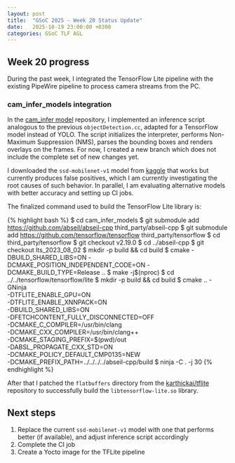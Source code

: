 ```yaml
---
layout: post
title:  "GSoC 2025 - Week 20 Status Update"
date:   2025-10-19 23:00:00 +0300
categories: GSoC TLF AGL 
---
```


## Week 20 progress

During the past week, I integrated the TensorFlow Lite pipeline with the existing PipeWire pipeline
to process camera streams from the PC.

### cam_infer_models integration

In the [cam_infer model][1] repository, I implemented an inference script analogous to the previous `objectDetection.cc`,
adapted for a TensorFlow model instead of YOLO. The script initializes the interpreter, performs Non-Maximum Suppression
(NMS), parses the bounding boxes and renders overlays on the frames. For now, I created a new branch which does not include
the  complete set of new changes yet.

I downloaded the `ssd-mobilenet-v1` model from [kaggle][2] that works but currently produces false positives, which I am
currently investigating the root causes of such behavior.  In parallel, I am evaluating alternative 
models with better accuracy and setting up CI jobs.  

The finalized command used to build the TensorFlow Lite library is:

{% highlight bash %}
$ cd cam_infer_models
$ git submodule add https://github.com/abseil/abseil-cpp third_party/abseil-cpp
$ git submodule add https://github.com/tensorflow/tensorflow third_party/tensorflow
$ cd third_party/tensorflow
$ git checkout v2.19.0
$ cd ../abseil-cpp
$ git checkout lts_2023_08_02
$ mkdir -p build && cd build
$ cmake -DBUILD_SHARED_LIBS=ON -DCMAKE_POSITION_INDEPENDENT_CODE=ON -DCMAKE_BUILD_TYPE=Release ..
$ make -j$(nproc)
$ cd ../../tensorflow/tensorflow/lite
$ mkdir -p build && cd build
$ cmake .. -GNinja \
-DTFLITE_ENABLE_GPU=ON \
-DTFLITE_ENABLE_XNNPACK=ON \
-DBUILD_SHARED_LIBS=ON \
-DFETCHCONTENT_FULLY_DISCONNECTED=OFF \
-DCMAKE_C_COMPILER=/usr/bin/clang \
-DCMAKE_CXX_COMPILER=/usr/bin/clang++ \
-DCMAKE_STAGING_PREFIX=$(pwd)/out \
-DABSL_PROPAGATE_CXX_STD=ON \
-DCMAKE_POLICY_DEFAULT_CMP0135=NEW \
-DCMAKE_PREFIX_PATH=../../../../abseil-cpp/build
$ ninja -C . -j 30
{% endhighlight %}

After that I patched the `flatbuffers` directory from the [karthickai/tflite][1] repository to successfully 
build the `libtensorflow-lite.so` library.

## Next steps
1. Replace the current `ssd-mobilenet-v1` model with one that performs better (if available), and adjust inference script accordingly
2. Complete the CI job
3. Create a Yocto image for the TFLite pipeline

[1]: https://github.com/AElkenawy/cam_infer_models/
[2]: https://www.kaggle.com/models/tensorflow/ssd-mobilenet-v1/tfLite
[3]: https://github.com/karthickai/tflite/

